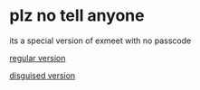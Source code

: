 # plz no tell anyone
its a special version of exmeet with no passcode

[regular version](https://epic-person-on.github.io/Something/subpages/secret/exmeet)

[disguised version](https://epic-person-on.github.io/Something/subpages/secret/exmeet)
